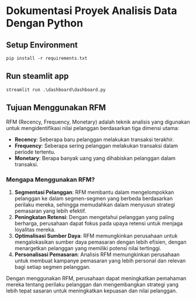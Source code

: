 # Dokumentasi Proyek Analisis Data Dengan Python

## Setup Environment
```
pip install -r requirements.txt
```

## Run steamlit app
```
streamlit run .\dashboard\dashboard.py
```


## Tujuan Menggunakan RFM

RFM (Recency, Frequency, Monetary) adalah teknik analisis yang digunakan untuk mengidentifikasi nilai pelanggan berdasarkan tiga dimensi utama:

- **Recency**: Seberapa baru pelanggan melakukan transaksi terakhir.
- **Frequency**: Seberapa sering pelanggan melakukan transaksi dalam periode tertentu.
- **Monetary**: Berapa banyak uang yang dihabiskan pelanggan dalam transaksi.

### Mengapa Menggunakan RFM?

1. **Segmentasi Pelanggan**: RFM membantu dalam mengelompokkan pelanggan ke dalam segmen-segmen yang berbeda berdasarkan perilaku mereka, sehingga memudahkan dalam menyusun strategi pemasaran yang lebih efektif.
2. **Peningkatan Retensi**: Dengan mengetahui pelanggan yang paling berharga, perusahaan dapat fokus pada upaya retensi untuk menjaga loyalitas mereka.
3. **Optimalisasi Sumber Daya**: RFM memungkinkan perusahaan untuk mengalokasikan sumber daya pemasaran dengan lebih efisien, dengan menargetkan pelanggan yang memiliki potensi nilai tertinggi.
4. **Personalisasi Pemasaran**: Analisis RFM memungkinkan perusahaan untuk membuat kampanye pemasaran yang lebih personal dan relevan bagi setiap segmen pelanggan.

Dengan menggunakan RFM, perusahaan dapat meningkatkan pemahaman mereka tentang perilaku pelanggan dan mengembangkan strategi yang lebih tepat sasaran untuk meningkatkan kepuasan dan nilai pelanggan.